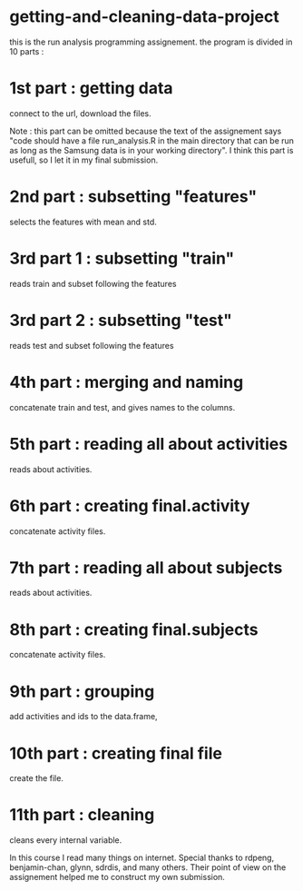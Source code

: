 # getting-and-cleaning-data-project

this is the run analysis programming assignement. 
the program is divided in 10 parts :

# 1st part : getting data
connect to the url, download the files. 

Note :  this part can be omitted because the text of the assignement says "code should have a file run_analysis.R in the main directory that can be run as long as the Samsung data is in your working directory".
I think this part is usefull, so I let it in my final submission.

# 2nd part : subsetting "features"
selects the features with mean and std.

# 3rd part 1 : subsetting "train"
reads train and subset following the features 

# 3rd part 2 : subsetting "test"
reads test and subset following the features 

# 4th part : merging and naming
concatenate train and test, and gives names to the columns.

# 5th part : reading all about activities  
reads about activities.                        

# 6th part : creating final.activity
concatenate activity files.

# 7th part : reading all about subjects
reads about activities.

# 8th part : creating final.subjects
concatenate activity files.

# 9th part : grouping
add activities and ids to the data.frame, 

# 10th part : creating final file
create the file.

# 11th part : cleaning 
cleans every internal variable.

In this course I read many things on internet. Special thanks to rdpeng, benjamin-chan, glynn, sdrdis, and many others. Their point of view on the assignement helped me to construct my own submission.